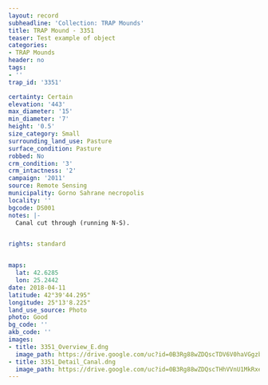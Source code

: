 ```yaml
---
layout: record
subheadline: 'Collection: TRAP Mounds'
title: TRAP Mound - 3351
teaser: Test example of object
categories:
- TRAP Mounds
header: no
tags:
- ''
trap_id: '3351'

certainty: Certain
elevation: '443'
max_diameter: '15'
min_diameter: '7'
height: '0.5'
size_category: Small
surrounding_land_use: Pasture
surface_condition: Pasture
robbed: No
crm_condition: '3'
crm_intactness: '2'
campaign: '2011'
source: Remote Sensing
municipality: Gorno Sahrane necropolis
locality: ''
bgcode: DS001
notes: |-
  Canal cut through (running N-S).


rights: standard


maps:
  lat: 42.6285
  lon: 25.2442
date: 2018-04-11
latitude: 42°39'44.295"
longitude: 25°13'8.225"
land_use_source: Photo
photo: Good
bg_code: ''
akb_code: ''
images:
- title: 3351_Overview_E.dng
  image_path: https://drive.google.com/uc?id=0B3Rg88wZDQscTDV6V0haVGgzbVU
- title: 3351_Detail_Canal.dng
  image_path: https://drive.google.com/uc?id=0B3Rg88wZDQscTHhVVnU1MkRxeGs
---
```

